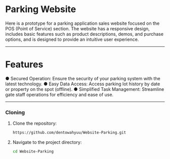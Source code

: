 # Parking Website

Here is a prototype for a parking application sales website focused on the POS (Point of Service) section. The website has a responsive design, includes basic features such as product descriptions, demos, and purchase options, and is designed to provide an intuitive user experience.

---

# Features 

● Secured Operation: Ensure the security of your parking system with the latest technology.
● Easy Data Access: Access parking lot history by date or property on the spot (offline).
● Simplified Task Management: Streamline gate staff operations for efficiency and ease of use.

---

### Cloning

1. Clone the repository:

    ```bash
    https://github.com/dentowahyuu/Website-Parking.git
    ```

2. Navigate to the project directory:

    ```bash
    cd Website-Parking
    ```

